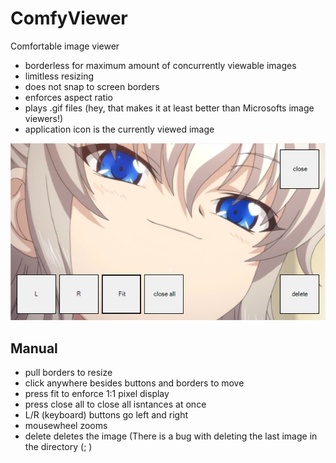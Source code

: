 # ComfyViewer
Comfortable image viewer

- borderless for maximum amount of concurrently viewable images
- limitless resizing
- does not snap to screen borders
- enforces aspect ratio
- plays .gif files (hey, that makes it at least better than Microsofts image viewers!)
- application icon is the currently viewed image

![alt text](https://github.com/Traubenfuchs/ComfyViewer/blob/master/img/example1.png "Logo Title Text 1")

## Manual
- pull borders to resize 
- click anywhere besides buttons and borders to move
- press fit to enforce 1:1 pixel display
- press close all to close all isntances at once
- L/R (keyboard) buttons go left and right
- mousewheel zooms
- delete deletes the image (There is a bug with deleting the last image in the directory (; )
